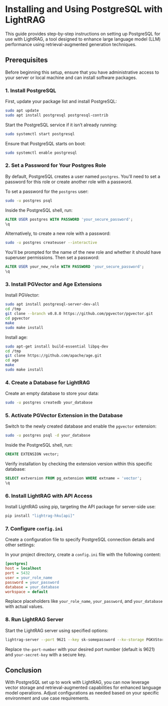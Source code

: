 # Installing and Using PostgreSQL with LightRAG

This guide provides step-by-step instructions on setting up PostgreSQL for use with LightRAG, a tool designed to enhance large language model (LLM) performance using retrieval-augmented generation techniques.

## Prerequisites

Before beginning this setup, ensure that you have administrative access to your server or local machine and can install software packages.

### 1. Install PostgreSQL

First, update your package list and install PostgreSQL:

```bash
sudo apt update
sudo apt install postgresql postgresql-contrib
```

Start the PostgreSQL service if it isn’t already running:

```bash
sudo systemctl start postgresql
```

Ensure that PostgreSQL starts on boot:

```bash
sudo systemctl enable postgresql
```

### 2. Set a Password for Your Postgres Role

By default, PostgreSQL creates a user named `postgres`. You'll need to set a password for this role or create another role with a password.

To set a password for the `postgres` user:

```bash
sudo -u postgres psql
```

Inside the PostgreSQL shell, run:

```sql
ALTER USER postgres WITH PASSWORD 'your_secure_password';
\q
```

Alternatively, to create a new role with a password:

```bash
sudo -u postgres createuser --interactive
```

You'll be prompted for the name of the new role and whether it should have superuser permissions. Then set a password:

```sql
ALTER USER your_new_role WITH PASSWORD 'your_secure_password';
\q
```

### 3. Install PGVector and Age Extensions

Install PGVector:
```bash
sudo apt install postgresql-server-dev-all
cd /tmp
git clone --branch v0.8.0 https://github.com/pgvector/pgvector.git
cd pgvector
make
sudo make install
```
Install age:
```bash
sudo apt-get install build-essential libpq-dev
cd /tmp
git clone https://github.com/apache/age.git
cd age
make
sudo make install
```

### 4. Create a Database for LightRAG

Create an empty database to store your data:

```bash
sudo -u postgres createdb your_database
```

### 5. Activate PGVector Extension in the Database

Switch to the newly created database and enable the `pgvector` extension:

```bash
sudo -u postgres psql -d your_database
```

Inside the PostgreSQL shell, run:

```sql
CREATE EXTENSION vector;
```

Verify installation by checking the extension version within this specific database:

```sql
SELECT extversion FROM pg_extension WHERE extname = 'vector';
\q
```

### 6. Install LightRAG with API Access

Install LightRAG using pip, targeting the API package for server-side use:

```bash
pip install "lightrag-hku[api]"
```

### 7. Configure `config.ini`

Create a configuration file to specify PostgreSQL connection details and other settings:

In your project directory, create a `config.ini` file with the following content:

```ini
[postgres]
host = localhost
port = 5432
user = your_role_name
password = your_password
database = your_database
workspace = default
```

Replace placeholders like `your_role_name`, `your_password`, and `your_database` with actual values.

### 8. Run LightRAG Server

Start the LightRAG server using specified options:

```bash
lightrag-server --port 9621 --key sk-somepassword --kv-storage PGKVStorage --graph-storage PGGraphStorage --vector-storage PGVectorStorage --doc-status-storage PGDocStatusStorage
```

Replace `the-port-number` with your desired port number (default is 9621) and `your-secret-key` with a secure key.

## Conclusion

With PostgreSQL set up to work with LightRAG, you can now leverage vector storage and retrieval-augmented capabilities for enhanced language model operations. Adjust configurations as needed based on your specific environment and use case requirements.
